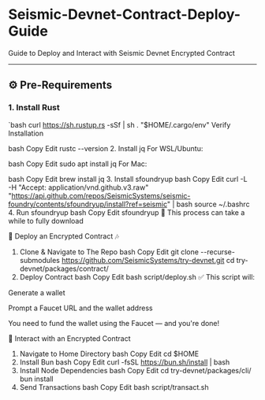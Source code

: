 # Seismic-Devnet-Contract-Deploy-Guide

Guide to Deploy and Interact with Seismic Devnet Encrypted Contract

---

## ⚙️ Pre-Requirements

### 1. Install Rust

`bash
curl https://sh.rustup.rs -sSf | sh
. "$HOME/.cargo/env"
Verify Installation

bash
Copy
Edit
rustc --version
2. Install jq
For WSL/Ubuntu:

bash
Copy
Edit
sudo apt install jq
For Mac:

bash
Copy
Edit
brew install jq
3. Install sfoundryup
bash
Copy
Edit
curl -L \
     -H "Accept: application/vnd.github.v3.raw" \
     "https://api.github.com/repos/SeismicSystems/seismic-foundry/contents/sfoundryup/install?ref=seismic" | bash
source ~/.bashrc
4. Run sfoundryup
bash
Copy
Edit
sfoundryup
🔺 This process can take a while to fully download

🚀 Deploy an Encrypted Contract 🎶
1. Clone & Navigate to The Repo
bash
Copy
Edit
git clone --recurse-submodules https://github.com/SeismicSystems/try-devnet.git
cd try-devnet/packages/contract/
2. Deploy Contract
bash
Copy
Edit
bash script/deploy.sh
✅ This script will:

Generate a wallet

Prompt a Faucet URL and the wallet address

You need to fund the wallet using the Faucet — and you're done!

🤖 Interact with an Encrypted Contract
1. Navigate to Home Directory
bash
Copy
Edit
cd $HOME
2. Install Bun
bash
Copy
Edit
curl -fsSL https://bun.sh/install | bash
3. Install Node Dependencies
bash
Copy
Edit
cd try-devnet/packages/cli/
bun install
4. Send Transactions
bash
Copy
Edit
bash script/transact.sh
